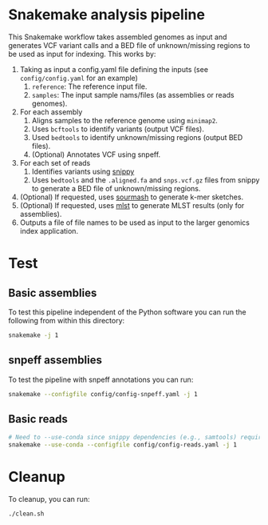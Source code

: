 # Snakemake analysis pipeline

This Snakemake workflow takes assembled genomes as input and generates VCF variant calls and a BED file of unknown/missing regions 
to be used as input for indexing. This works by:

1. Taking as input a config.yaml file defining the inputs (see `config/config.yaml` for an example)
    1. `reference`: The reference input file.
    2. `samples`: The input sample nams/files (as assemblies or reads genomes).
2. For each assembly
    1. Aligns samples to the reference genome using `minimap2`.
    2. Uses `bcftools` to identify variants (output VCF files).
    3. Used `bedtools` to identify unknown/missing regions (output BED files).
    4. (Optional) Annotates VCF using snpeff.
3. For each set of reads
    1. Identifies variants using [snippy](https://github.com/tseemann/snippy)
    2. Uses `bedtools` and the `.aligned.fa` and `snps.vcf.gz` files from snippy to generate a BED file of unknown/missing regions.
4. (Optional) If requested, uses [sourmash](https://github.com/sourmash-bio/sourmash) to generate k-mer sketches.
5. (Optional) If requested, uses [mlst](https://github.com/tseemann/mlst) to generate MLST results (only for assemblies).
5. Outputs a file of file names to be used as input to the larger genomics index application. 

# Test

## Basic assemblies

To test this pipeline independent of the Python software you can run the following from within this directory:

```bash
snakemake -j 1
```

## snpeff assemblies

To test the pipeline with snpeff annotations you can run:

```bash
snakemake --configfile config/config-snpeff.yaml -j 1
```

## Basic reads

```bash
# Need to --use-conda since snippy dependencies (e.g., samtools) requires specific versions
snakemake --use-conda --configfile config/config-reads.yaml -j 1
```

# Cleanup

To cleanup, you can run:

```bash
./clean.sh
```

